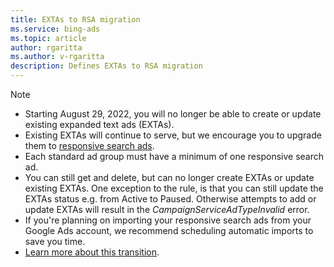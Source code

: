 ```yaml
---
title: EXTAs to RSA migration
ms.service: bing-ads
ms.topic: article
author: rgaritta
ms.author: v-rgaritta
description: Defines EXTAs to RSA migration
---
```


> [!NOTE]
>
> * Starting August 29, 2022, you will no longer be able to create or update existing expanded text ads (EXTAs).  
> * Existing EXTAs will continue to serve, but we encourage you to upgrade them to [responsive search ads](../../../advertising/bingads-13/guides/responsive-search-ads.md).
> * Each standard ad group must have a minimum of one responsive search ad.
> * You can still get and delete, but can no longer create EXTAs or update existing EXTAs. One exception to the rule, is that you can still update the EXTAs status e.g. from Active to Paused. Otherwise attempts to add or update EXTAs will result in the *CampaignServiceAdTypeInvalid* error.
> * If you're planning on importing your responsive search ads from your Google Ads account, we recommend scheduling automatic imports to save you time.
> * [Learn more about this transition](https://about.ads.microsoft.com/blog/post/april-2022/deadline-for-migration-to-responsive-search-ads-extended-to-august-29-2022).
